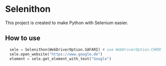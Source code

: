 # Selenithon
This project is created to make Python with Selenium easier. 
## How to use
```python
  sele = Selenithon(WebDriverOption.SAFARI) # use WebDriverOption.CHROME for Chrome browser and WebDriverOption.FIREFOX for Firefox browser
  sele.open_website("https://www.google.de")
  element = sele.get_element_with_text("Google")
```
